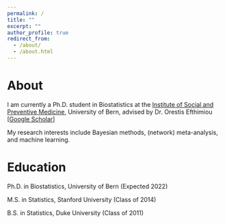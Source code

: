 ```yaml
---
permalink: /
title: ""
excerpt: ""
author_profile: true
redirect_from: 
  - /about/
  - /about.html
---
```


# About

I am currently a Ph.D. student in Biostatistics at the [Institute of Social and Preventive Medicine](ispm.unibe.ch), University of Bern, advised by Dr. Orestis Efthimiou [[Google Scholar](https://scholar.google.gr/citations?user=Vnips7cAAAAJ&hl=en)]

My research interests include Bayesian methods, (network) meta-analysis, and machine learning. 

# Education

Ph.D. in Biostatistics, University of Bern (Expected 2022)

M.S. in Statistics, Stanford University (Class of 2014)

B.S. in Statistics, Duke University (Class of 2011)



